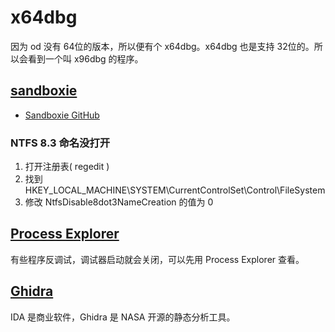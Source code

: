 # x64dbg

因为 od 没有 64位的版本，所以便有个 x64dbg。x64dbg 也是支持 32位的。所以会看到一个叫 x96dbg 的程序。

## [sandboxie](https://sandboxie-plus.com/)

- [Sandboxie GitHub](https://github.com/sandboxie-plus/Sandboxie)

### NTFS 8.3 命名没打开

1. 打开注册表( regedit )
2. 找到 HKEY_LOCAL_MACHINE\SYSTEM\CurrentControlSet\Control\FileSystem
3. 修改 NtfsDisable8dot3NameCreation 的值为 0

## [Process Explorer](https://learn.microsoft.com/en-us/sysinternals/downloads/process-explorer)

有些程序反调试，调试器启动就会关闭，可以先用 Process Explorer 查看。

## [Ghidra](https://github.com/NationalSecurityAgency/ghidra)

IDA 是商业软件，Ghidra 是 NASA 开源的静态分析工具。
